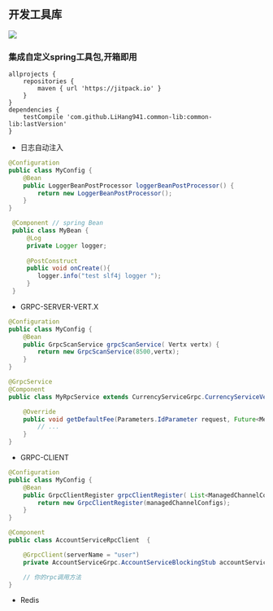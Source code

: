 ## 开发工具库
[![](https://jitpack.io/v/LiHang941/common-lib.svg)](https://jitpack.io/#LiHang941/common-lib)


### 集成自定义spring工具包,开箱即用

```
allprojects {
    repositories {
        maven { url 'https://jitpack.io' }
    }
}
dependencies {
    testCompile 'com.github.LiHang941.common-lib:common-lib:lastVersion'
}
```


- 日志自动注入

```java
@Configuration
public class MyConfig {
    @Bean
    public LoggerBeanPostProcessor loggerBeanPostProcessor() {
        return new LoggerBeanPostProcessor();
    }
}
```

```java
 @Component // spring Bean
 public class MyBean {
     @Log
     private Logger logger;
     
     @PostConstruct
     public void onCreate(){
        logger.info("test slf4j logger ");
     }   
 }
```

- GRPC-SERVER-VERT.X

```java
@Configuration
public class MyConfig {
    @Bean
    public GrpcScanService grpcScanService( Vertx vertx) {
        return new GrpcScanService(8500,vertx);
    }
}
```

```java
@GrpcService
@Component
public class MyRpcService extends CurrencyServiceGrpc.CurrencyServiceVertxImplBase {

    @Override
    public void getDefaultFee(Parameters.IdParameter request, Future<Message.CurrencyWithdrawFee> response) {
        // ...
    }
}
```


- GRPC-CLIENT

```java
@Configuration
public class MyConfig {
    @Bean
    public GrpcClientRegister grpcClientRegister( List<ManagedChannelConfig> managedChannelConfigs) {
        return new GrpcClientRegister(managedChannelConfigs);
    }
}
```


```java
@Component
public class AccountServiceRpcClient  {

    @GrpcClient(serverName = "user")
    private AccountServiceGrpc.AccountServiceBlockingStub accountServiceBlockingStub;

    // 你的rpc调用方法
}
```

- Redis







